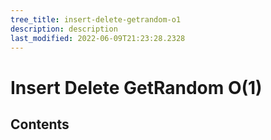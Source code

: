 ```yaml
---
tree_title: insert-delete-getrandom-o1
description: description
last_modified: 2022-06-09T21:23:28.2328
---
```


# Insert Delete GetRandom O(1)

## Contents
